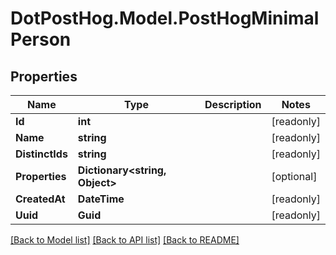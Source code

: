 # DotPostHog.Model.PostHogMinimalPerson

## Properties

Name | Type | Description | Notes
------------ | ------------- | ------------- | -------------
**Id** | **int** |  | [readonly] 
**Name** | **string** |  | [readonly] 
**DistinctIds** | **string** |  | [readonly] 
**Properties** | **Dictionary&lt;string, Object&gt;** |  | [optional] 
**CreatedAt** | **DateTime** |  | [readonly] 
**Uuid** | **Guid** |  | [readonly] 

[[Back to Model list]](../README.md#documentation-for-models) [[Back to API list]](../README.md#documentation-for-api-endpoints) [[Back to README]](../README.md)

